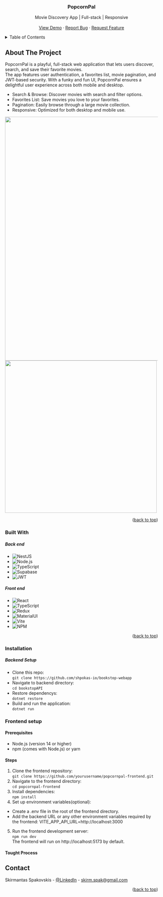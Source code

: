 <!-- PROJECT LOGO -->

<h3 align="center"> PopcornPal </h3>

  <p align="center">
    Movie Discovery App | Full-stack | Responsive
    <br />
    <br />
    <a href="https://bookspot-webapp.netlify.app/">View Demo</a>
    ·
    <a href="https://github.com/shpokas-io/bookstop-webapp/issues">Report Bug</a>
    ·
    <a href="https://github.com/shpokas-io/bookstop-webapp/issues">Request Feature</a>
  </p>
</div>

<!-- TABLE OF CONTENTS -->
<details>
  <summary>Table of Contents</summary>
  <ol>
    <li>
      <a href="#about-the-project">About The Project</a>
      <ul>
        <li><a href="#built-with">Built With</a></li>
      </ul>
    </li>
    <li>
      <a href="#installation">Installation</a>
    </li>
    </li>
    <li><a href="#contact">Contact</a></li>
    <li>
      <a href="#left-to-do">Left To Do</a>
    </li>
    <li>
      <a href="#tought-process">Tought Process</a>
    </li>
  </ol>
</details>

<!-- ABOUT THE PROJECT -->

## About The Project

PopcornPal is a playful, full-stack web application that lets users discover, search, and save their favorite movies.<br> The app features user authentication, a favorites list, movie pagination, and JWT-based security. With a funky and fun UI, PopcornPal ensures a delightful user experience across both mobile and desktop.

- Search & Browse: Discover movies with search and filter options.
- Favorites List: Save movies you love to your favorites.
- Pagination: Easily browse through a large movie collection.
- Responsive: Optimized for both desktop and mobile use.

<img src="./public/dekstop.png" width="800px" /><br>
<img src="./public/figmadesign.png" width="500px" />

<p align="right">(<a href="#readme-top">back to top</a>)</p>

### Built With

##### Back end

- ![NestJS][NestJS]
- ![Node.js][Node.js]
- ![TypeScript][TypeScript]
- ![Supabase][Supabase]
- ![JWT][JWT]

##### Front end

- ![React][React]
- ![TypeScript][TypeScript]
- ![Redux][Redux]
- ![MaterialUI][MaterialUI]
- ![Vite][Vite]
- ![NPM][NPM]

<p align="right">(<a href="#readme-top">back to top</a>)</p>

### Installation

##### Backend Setup

- Clone this repo:<br>
  `git clone https://github.com/shpokas-io/bookstop-webapp`
- Navigate to backend directory:<br>
  `cd bookstopAPI`
- Restore dependencys:<br>
  `dotnet restore`
- Build and run the application:<br>
  `dotnet run`

### Frontend setup

#### Prerequisites

- Node.js (version 14 or higher)
- npm (comes with Node.js) or yarn

#### Steps

1. Clone the frontend repository:<br>
   `git clone https://github.com/yourusername/popcornpal-frontend.git`
2. Navigate to the frontend directory:<br>
   `cd popcornpal-frontend`
3. Install dependencies:<br>
   `npm install`
4. Set up environment variables(optional):

- Create a .env file in the root of the frontend directory.
- Add the backend URL or any other environment variables required by the frontend:
  VITE_APP_API_URL=http://localhost:3000

5. Run the frontend development server:<br>
   `npm run dev`<br>
   The frontend will run on http://localhost:5173 by default.

#### Tought Process

## Contact

Skirmantas Spakovskis - [@LinkedIn](https://www.linkedin.com/in/skirmantasspakovskis/) - skirm.spak@gmail.com

<p align="right">(<a href="#readme-top">back to top</a>)</p>

<!-- MARKDOWN LINKS & IMAGES -->
<!-- https://www.markdownguide.org/basic-syntax/#reference-style-links. -->

[NPM]: https://img.shields.io/badge/NPM-%23000000.svg?style=for-the-badge&logo=npm&logoColor=white
[Webpack]: https://img.shields.io/badge/webpack-%238DD6F9.svg?style=for-the-badge&logo=webpack&logoColor=black
[Vite]: https://img.shields.io/badge/Vite-B73BFE?style=for-the-badge&logo=vite&logoColor=FFD62E
[JavaScript]: https://img.shields.io/badge/javascript-%23323330.svg?style=for-the-badge&logo=javascript&logoColor=%23F7DF1E
[React]: https://img.shields.io/badge/React-%2361DAFB.svg?style=for-the-badge&logo=react&logoColor=white
[HTML5]: https://img.shields.io/badge/html5-%23E34F26.svg?style=for-the-badge&logo=html5&logoColor=white
[CSS3]: https://img.shields.io/badge/css3-%231572B6.svg?style=for-the-badge&logo=css3&logoColor=white
[Parcel]: https://img.shields.io/badge/Parcel-%23B93C00.svg?style=for-the-badge&logo=parcel&logoColor=white
[SCSS]: https://img.shields.io/badge/SCSS-%23CC6699.svg?style=for-the-badge&logo=sass&logoColor=white
[Webpack]: https://img.shields.io/badge/Webpack-8DD6F9?style=for-the-badge&logo=webpack&logoColor=white
[ASP.NET Core]: https://img.shields.io/badge/ASP.NET%20Core-%230078D7.svg?style=for-the-badge&logo=aspnetcore&logoColor=white
[Tailwind CSS]: https://img.shields.io/badge/Tailwind%20CSS-%2338B2AC.svg?style=for-the-badge&logo=tailwindcss&logoColor=white
[Entity Framework Core]: https://img.shields.io/badge/Entity%20Framework%20Core-%23094E9C.svg?style=for-the-badge&logo=dotnet&logoColor=white
[NestJS]: https://img.shields.io/badge/NestJS-E0234E.svg?style=for-the-badge&logo=nestjs&logoColor=white
[Redux]: https://img.shields.io/badge/Redux-764ABC.svg?style=for-the-badge&logo=redux&logoColor=white
[MaterialUI]: https://img.shields.io/badge/Material%20UI-0081CB.svg?style=for-the-badge&logo=mui&logoColor=white
[TypeScript]: https://img.shields.io/badge/TypeScript-3178C6.svg?style=for-the-badge&logo=typescript&logoColor=white
[Supabase]: https://img.shields.io/badge/Supabase-3ECF8E.svg?style=for-the-badge&logo=supabase&logoColor=white
[Node.js]: https://img.shields.io/badge/Node.js-339933.svg?style=for-the-badge&logo=nodedotjs&logoColor=white
[JWT]: https://img.shields.io/badge/JWT-000000.svg?style=for-the-badge&logo=jsonwebtokens&logoColor=white
[product-screenshot]: public/images/prev.png
